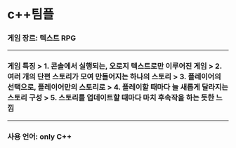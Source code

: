 # c++팀플
<h3>게임 장르: 텍스트 RPG
<hr>
<h3>게임 특징
 > 1. 콘솔에서 실행되는, 오로지 텍스트로만 이루어진 게임
 > 2. 여러 개의 단편 스토리가 모여 만들어지는 하나의 스토리
 > 3. 플레이어의 선택으로, 플레이어만의 스토리로
 > 4. 플레이할 때마다 늘 새롭게 달라지는 스토리 구성
 > 5. 스토리를 업데이트할 때마다 마치 후속작을 하는 듯한 느낌
<hr>
<h3>사용 언어: only C++
